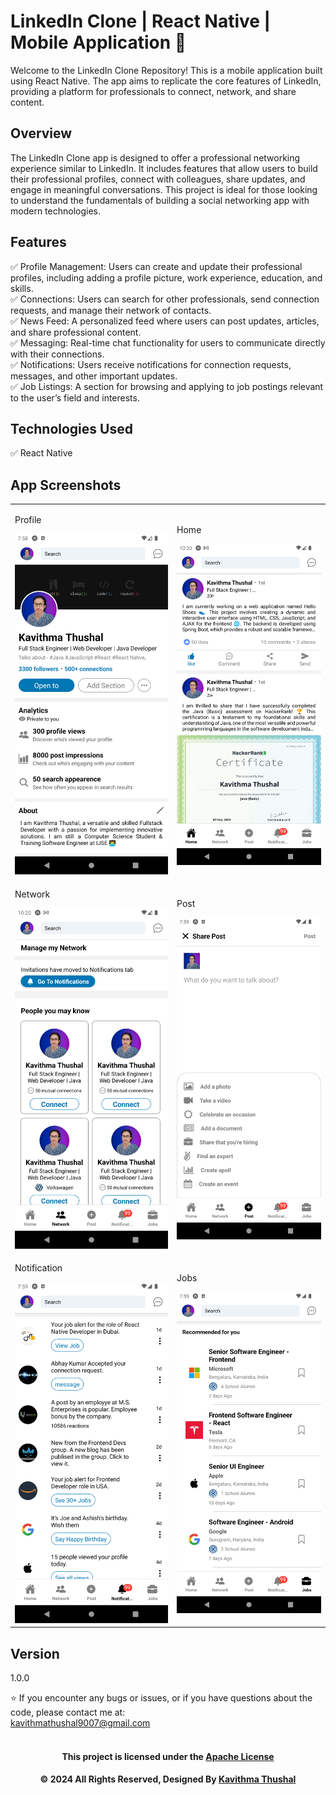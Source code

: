 # LinkedIn Clone | React Native | Mobile Application 📱

Welcome to the LinkedIn Clone Repository! This is a mobile application built using React Native. The app aims to replicate the core features of LinkedIn, providing a platform for professionals to connect, network, and share content.

## Overview

The LinkedIn Clone app is designed to offer a professional networking experience similar to LinkedIn. It includes features that allow users to build their professional profiles, connect with colleagues, share updates, and engage in meaningful conversations. This project is ideal for those looking to understand the fundamentals of building a social networking app with modern technologies.

## Features

✅ Profile Management: Users can create and update their professional profiles, including adding a profile picture, work experience, education, and skills.<br/>
✅ Connections: Users can search for other professionals, send connection requests, and manage their network of contacts.<br/>
✅ News Feed: A personalized feed where users can post updates, articles, and share professional content.<br/>
✅ Messaging: Real-time chat functionality for users to communicate directly with their connections.<br/>
✅ Notifications: Users receive notifications for connection requests, messages, and other important updates.<br/>
✅ Job Listings: A section for browsing and applying to job postings relevant to the user’s field and interests.<br/>

## Technologies Used

✅ React Native<br/>

## App Screenshots

<div align="center">
  <table>
    <tr>
      <td align="left">
      <p>Profile</p>
        <img src='assets/images/ss/Profile.png' alt='Profile' width='350px'>
      </td>
      <td align="left">
      <p>Home</p>
        <img src='assets/images/ss/Home.png' alt='Home' width='350px'>
      </td>
    </tr>
    <tr>
      <td align="left">
      <p>Network</p>
        <img src='assets/images/ss/Network.png' alt='Network' width='350px'>
      </td>
      <td align="left">
      <p>Post</p>
        <img src='assets/images/ss/Post.png' alt='Post' width='350px'>
      </td>
    </tr>
    <tr>
      <td align="left">
      <p>Notification</p>
        <img src='assets/images/ss/Notification.png' alt='Notification' width='350px'>
      </td>
      <td align="left">
      <p>Jobs</p>
        <img src='assets/images/ss/Jobs.png' alt='Jobs' width='350px'>
      </td>
    </tr>
  </table>
</div>


## Version

1.0.0

⭐️ If you encounter any bugs or issues, or if you have questions about the code, please contact me at:<br/>
[kavithmathushal9007@gmail.com](mailto:kavithmathushal9007@gmail.com)<br/><br/>

<div align="center">

#### This project is licensed under the [Apache License](LICENSE)

#### © 2024 All Rights Reserved, Designed By [Kavithma Thushal](https://github.com/Kavithma-Thushal)

</div>
